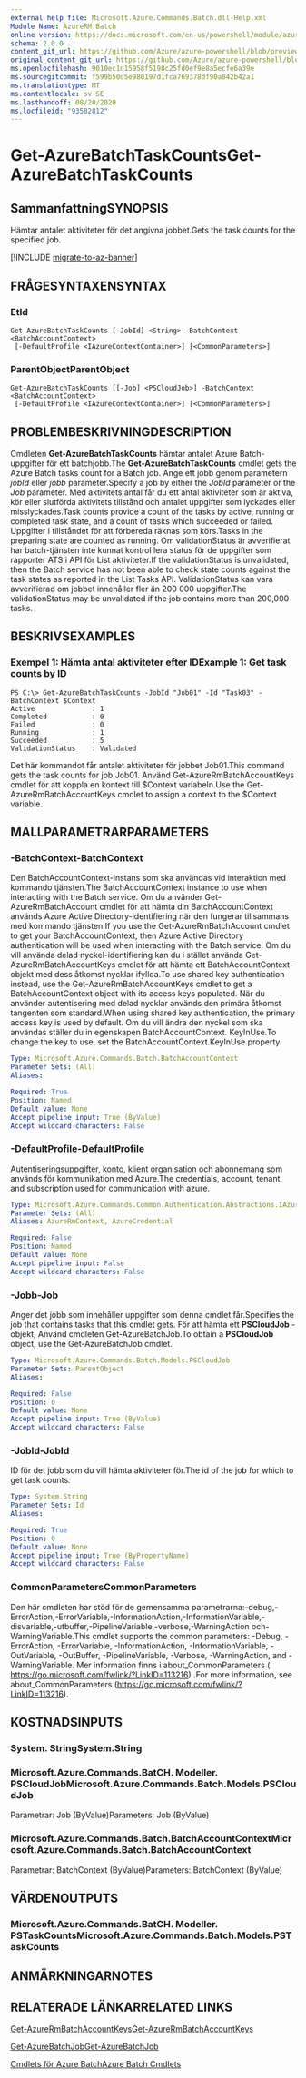 ```yaml
---
external help file: Microsoft.Azure.Commands.Batch.dll-Help.xml
Module Name: AzureRM.Batch
online version: https://docs.microsoft.com/en-us/powershell/module/azurerm.batch/get-azurebatchtaskcounts
schema: 2.0.0
content_git_url: https://github.com/Azure/azure-powershell/blob/preview/src/ResourceManager/AzureBatch/Commands.Batch/help/Get-AzureBatchTaskCounts.md
original_content_git_url: https://github.com/Azure/azure-powershell/blob/preview/src/ResourceManager/AzureBatch/Commands.Batch/help/Get-AzureBatchTaskCounts.md
ms.openlocfilehash: 9010ec1d15958f5198c25fd0ef9e8a5ecfe6a39e
ms.sourcegitcommit: f599b50d5e980197d1fca769378df90a842b42a1
ms.translationtype: MT
ms.contentlocale: sv-SE
ms.lasthandoff: 08/20/2020
ms.locfileid: "93582812"
---
```

# <span data-ttu-id="285b9-101">Get-AzureBatchTaskCounts</span><span class="sxs-lookup"><span data-stu-id="285b9-101">Get-AzureBatchTaskCounts</span></span>

## <span data-ttu-id="285b9-102">Sammanfattning</span><span class="sxs-lookup"><span data-stu-id="285b9-102">SYNOPSIS</span></span>
<span data-ttu-id="285b9-103">Hämtar antalet aktiviteter för det angivna jobbet.</span><span class="sxs-lookup"><span data-stu-id="285b9-103">Gets the task counts for the specified job.</span></span>

[!INCLUDE [migrate-to-az-banner](../../includes/migrate-to-az-banner.md)]

## <span data-ttu-id="285b9-104">FRÅGESYNTAXEN</span><span class="sxs-lookup"><span data-stu-id="285b9-104">SYNTAX</span></span>

### <span data-ttu-id="285b9-105">Et</span><span class="sxs-lookup"><span data-stu-id="285b9-105">Id</span></span>
```
Get-AzureBatchTaskCounts [-JobId] <String> -BatchContext <BatchAccountContext>
 [-DefaultProfile <IAzureContextContainer>] [<CommonParameters>]
```

### <span data-ttu-id="285b9-106">ParentObject</span><span class="sxs-lookup"><span data-stu-id="285b9-106">ParentObject</span></span>
```
Get-AzureBatchTaskCounts [[-Job] <PSCloudJob>] -BatchContext <BatchAccountContext>
 [-DefaultProfile <IAzureContextContainer>] [<CommonParameters>]
```

## <span data-ttu-id="285b9-107">PROBLEMBESKRIVNING</span><span class="sxs-lookup"><span data-stu-id="285b9-107">DESCRIPTION</span></span>
<span data-ttu-id="285b9-108">Cmdleten **Get-AzureBatchTaskCounts** hämtar antalet Azure Batch-uppgifter för ett batchjobb.</span><span class="sxs-lookup"><span data-stu-id="285b9-108">The **Get-AzureBatchTaskCounts** cmdlet gets the Azure Batch tasks count for a Batch job.</span></span>
<span data-ttu-id="285b9-109">Ange ett jobb genom parametern *jobId* eller *jobb* parameter.</span><span class="sxs-lookup"><span data-stu-id="285b9-109">Specify a job by either the *JobId* parameter or the *Job* parameter.</span></span>
<span data-ttu-id="285b9-110">Med aktivitets antal får du ett antal aktiviteter som är aktiva, kör eller slutförda aktivitets tillstånd och antalet uppgifter som lyckades eller misslyckades.</span><span class="sxs-lookup"><span data-stu-id="285b9-110">Task counts provide a count of the tasks by active, running or completed task state, and a count of tasks which succeeded or failed.</span></span> <span data-ttu-id="285b9-111">Uppgifter i tillståndet för att förbereda räknas som körs.</span><span class="sxs-lookup"><span data-stu-id="285b9-111">Tasks in the preparing state are counted as running.</span></span> <span data-ttu-id="285b9-112">Om validationStatus är avverifierat har batch-tjänsten inte kunnat kontrol lera status för de uppgifter som rapporter ATS i API för List aktiviteter.</span><span class="sxs-lookup"><span data-stu-id="285b9-112">If the validationStatus is unvalidated, then the Batch service has not been able to check state counts against the task states as reported in the List Tasks API.</span></span> <span data-ttu-id="285b9-113">ValidationStatus kan vara avverifierad om jobbet innehåller fler än 200 000 uppgifter.</span><span class="sxs-lookup"><span data-stu-id="285b9-113">The validationStatus may be unvalidated if the job contains more than 200,000 tasks.</span></span>

## <span data-ttu-id="285b9-114">BESKRIVS</span><span class="sxs-lookup"><span data-stu-id="285b9-114">EXAMPLES</span></span>

### <span data-ttu-id="285b9-115">Exempel 1: Hämta antal aktiviteter efter ID</span><span class="sxs-lookup"><span data-stu-id="285b9-115">Example 1: Get task counts by ID</span></span>
```
PS C:\> Get-AzureBatchTaskCounts -JobId "Job01" -Id "Task03" -BatchContext $Context
Active              : 1
Completed           : 0
Failed              : 0
Running             : 1
Succeeded           : 5
ValidationStatus    : Validated
```

<span data-ttu-id="285b9-116">Det här kommandot får antalet aktiviteter för jobbet Job01.</span><span class="sxs-lookup"><span data-stu-id="285b9-116">This command gets the task counts for job Job01.</span></span>
<span data-ttu-id="285b9-117">Använd Get-AzureRmBatchAccountKeys cmdlet för att koppla en kontext till $Context variabeln.</span><span class="sxs-lookup"><span data-stu-id="285b9-117">Use the Get-AzureRmBatchAccountKeys cmdlet to assign a context to the $Context variable.</span></span>

## <span data-ttu-id="285b9-118">MALLPARAMETRAR</span><span class="sxs-lookup"><span data-stu-id="285b9-118">PARAMETERS</span></span>

### <span data-ttu-id="285b9-119">-BatchContext</span><span class="sxs-lookup"><span data-stu-id="285b9-119">-BatchContext</span></span>
<span data-ttu-id="285b9-120">Den BatchAccountContext-instans som ska användas vid interaktion med kommando tjänsten.</span><span class="sxs-lookup"><span data-stu-id="285b9-120">The BatchAccountContext instance to use when interacting with the Batch service.</span></span>
<span data-ttu-id="285b9-121">Om du använder Get-AzureRmBatchAccount cmdlet för att hämta din BatchAccountContext används Azure Active Directory-identifiering när den fungerar tillsammans med kommando tjänsten.</span><span class="sxs-lookup"><span data-stu-id="285b9-121">If you use the Get-AzureRmBatchAccount cmdlet to get your BatchAccountContext, then Azure Active Directory authentication will be used when interacting with the Batch service.</span></span>
<span data-ttu-id="285b9-122">Om du vill använda delad nyckel-identifiering kan du i stället använda Get-AzureRmBatchAccountKeys cmdlet för att hämta ett BatchAccountContext-objekt med dess åtkomst nycklar ifyllda.</span><span class="sxs-lookup"><span data-stu-id="285b9-122">To use shared key authentication instead, use the Get-AzureRmBatchAccountKeys cmdlet to get a BatchAccountContext object with its access keys populated.</span></span>
<span data-ttu-id="285b9-123">När du använder autentisering med delad nycklar används den primära åtkomst tangenten som standard.</span><span class="sxs-lookup"><span data-stu-id="285b9-123">When using shared key authentication, the primary access key is used by default.</span></span>
<span data-ttu-id="285b9-124">Om du vill ändra den nyckel som ska användas ställer du in egenskapen BatchAccountContext. KeyInUse.</span><span class="sxs-lookup"><span data-stu-id="285b9-124">To change the key to use, set the BatchAccountContext.KeyInUse property.</span></span>

```yaml
Type: Microsoft.Azure.Commands.Batch.BatchAccountContext
Parameter Sets: (All)
Aliases:

Required: True
Position: Named
Default value: None
Accept pipeline input: True (ByValue)
Accept wildcard characters: False
```

### <span data-ttu-id="285b9-125">-DefaultProfile</span><span class="sxs-lookup"><span data-stu-id="285b9-125">-DefaultProfile</span></span>
<span data-ttu-id="285b9-126">Autentiseringsuppgifter, konto, klient organisation och abonnemang som används för kommunikation med Azure.</span><span class="sxs-lookup"><span data-stu-id="285b9-126">The credentials, account, tenant, and subscription used for communication with azure.</span></span>

```yaml
Type: Microsoft.Azure.Commands.Common.Authentication.Abstractions.IAzureContextContainer
Parameter Sets: (All)
Aliases: AzureRmContext, AzureCredential

Required: False
Position: Named
Default value: None
Accept pipeline input: False
Accept wildcard characters: False
```

### <span data-ttu-id="285b9-127">-Jobb</span><span class="sxs-lookup"><span data-stu-id="285b9-127">-Job</span></span>
<span data-ttu-id="285b9-128">Anger det jobb som innehåller uppgifter som denna cmdlet får.</span><span class="sxs-lookup"><span data-stu-id="285b9-128">Specifies the job that contains tasks that this cmdlet gets.</span></span>
<span data-ttu-id="285b9-129">För att hämta ett **PSCloudJob** -objekt, Använd cmdleten Get-AzureBatchJob.</span><span class="sxs-lookup"><span data-stu-id="285b9-129">To obtain a **PSCloudJob** object, use the Get-AzureBatchJob cmdlet.</span></span>

```yaml
Type: Microsoft.Azure.Commands.Batch.Models.PSCloudJob
Parameter Sets: ParentObject
Aliases:

Required: False
Position: 0
Default value: None
Accept pipeline input: True (ByValue)
Accept wildcard characters: False
```

### <span data-ttu-id="285b9-130">-JobId</span><span class="sxs-lookup"><span data-stu-id="285b9-130">-JobId</span></span>
<span data-ttu-id="285b9-131">ID för det jobb som du vill hämta aktiviteter för.</span><span class="sxs-lookup"><span data-stu-id="285b9-131">The id of the job for which to get task counts.</span></span>

```yaml
Type: System.String
Parameter Sets: Id
Aliases:

Required: True
Position: 0
Default value: None
Accept pipeline input: True (ByPropertyName)
Accept wildcard characters: False
```

### <span data-ttu-id="285b9-132">CommonParameters</span><span class="sxs-lookup"><span data-stu-id="285b9-132">CommonParameters</span></span>
<span data-ttu-id="285b9-133">Den här cmdleten har stöd för de gemensamma parametrarna:-debug,-ErrorAction,-ErrorVariable,-InformationAction,-InformationVariable,-disvariable,-utbuffer,-PipelineVariable,-verbose,-WarningAction och-WarningVariable.</span><span class="sxs-lookup"><span data-stu-id="285b9-133">This cmdlet supports the common parameters: -Debug, -ErrorAction, -ErrorVariable, -InformationAction, -InformationVariable, -OutVariable, -OutBuffer, -PipelineVariable, -Verbose, -WarningAction, and -WarningVariable.</span></span> <span data-ttu-id="285b9-134">Mer information finns i about_CommonParameters ( https://go.microsoft.com/fwlink/?LinkID=113216) .</span><span class="sxs-lookup"><span data-stu-id="285b9-134">For more information, see about_CommonParameters (https://go.microsoft.com/fwlink/?LinkID=113216).</span></span>

## <span data-ttu-id="285b9-135">KOSTNADS</span><span class="sxs-lookup"><span data-stu-id="285b9-135">INPUTS</span></span>

### <span data-ttu-id="285b9-136">System. String</span><span class="sxs-lookup"><span data-stu-id="285b9-136">System.String</span></span>

### <span data-ttu-id="285b9-137">Microsoft.Azure.Commands.BatCH. Modeller. PSCloudJob</span><span class="sxs-lookup"><span data-stu-id="285b9-137">Microsoft.Azure.Commands.Batch.Models.PSCloudJob</span></span>
<span data-ttu-id="285b9-138">Parametrar: Job (ByValue)</span><span class="sxs-lookup"><span data-stu-id="285b9-138">Parameters: Job (ByValue)</span></span>

### <span data-ttu-id="285b9-139">Microsoft.Azure.Commands.Batch.BatchAccountContext</span><span class="sxs-lookup"><span data-stu-id="285b9-139">Microsoft.Azure.Commands.Batch.BatchAccountContext</span></span>
<span data-ttu-id="285b9-140">Parametrar: BatchContext (ByValue)</span><span class="sxs-lookup"><span data-stu-id="285b9-140">Parameters: BatchContext (ByValue)</span></span>

## <span data-ttu-id="285b9-141">VÄRDEN</span><span class="sxs-lookup"><span data-stu-id="285b9-141">OUTPUTS</span></span>

### <span data-ttu-id="285b9-142">Microsoft.Azure.Commands.BatCH. Modeller. PSTaskCounts</span><span class="sxs-lookup"><span data-stu-id="285b9-142">Microsoft.Azure.Commands.Batch.Models.PSTaskCounts</span></span>

## <span data-ttu-id="285b9-143">ANMÄRKNINGAR</span><span class="sxs-lookup"><span data-stu-id="285b9-143">NOTES</span></span>

## <span data-ttu-id="285b9-144">RELATERADE LÄNKAR</span><span class="sxs-lookup"><span data-stu-id="285b9-144">RELATED LINKS</span></span>

[<span data-ttu-id="285b9-145">Get-AzureRmBatchAccountKeys</span><span class="sxs-lookup"><span data-stu-id="285b9-145">Get-AzureRmBatchAccountKeys</span></span>](./Get-AzureRmBatchAccountKeys.md)

[<span data-ttu-id="285b9-146">Get-AzureBatchJob</span><span class="sxs-lookup"><span data-stu-id="285b9-146">Get-AzureBatchJob</span></span>](./Get-AzureBatchJob.md)

[<span data-ttu-id="285b9-147">Cmdlets för Azure Batch</span><span class="sxs-lookup"><span data-stu-id="285b9-147">Azure Batch Cmdlets</span></span>](./AzureRM.Batch.md)
